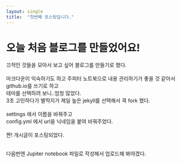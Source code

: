 ```yaml
---
layout: single
title:  "첫번째 포스팅입니다."
---
```


# 오늘 처음 블로그를 만들었어요!

끄적인 것들을 모아서 보고 싶어 블로그를 만들기로 했다.
</br>
</br>
마크다운이 익숙하기도 하고 주피터 노트북으로 내용 관리하기가 좋을 것 같아서 github.io를 쓰기로 하고
</br>
테마를 선택하려 보니..엄청 많았다.
</br>
3초 고민하다가 별딱지가 제일 높은 jekyll를 선택해서 콕 fork 했다.
</br>
</br>
settings 에서 이름을 바꿔주고
</br>
config.yml 에서 url을 닉네임을 붙여 바꿔주었다.
</br>
</br>
짠! 개시글이 포스팅되었다.
</br>
</br>

다음번엔 Jupiter notebook 파일로 작성해서 업로드해 봐야겠다. 

